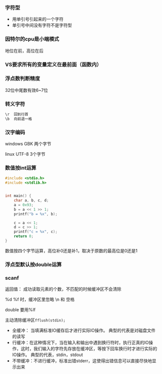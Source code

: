 


### 字符型

- 用单引号引起来的一个字符
- 单引号中间没有字符不是字符型

### 因特尔的cpu是小端模式

地位在前，高位在后

### VS要求所有的变量定义在最前面（函数内）

### 浮点数判断精度

32位中尾数有效6\~7位

### 转义字符

```c
\r  回到行首
\b  向前退一格
```

### 汉字编码

windows GBK 两个字节

linux UTF-8  3个字节


### 数值按int运算

```c
#include <stdio.h>
#include <stdlib.h>


int main() {
    char a, b, c, d;
    a = 0x93;
    b = a << 1 >> 1;
    printf("b = %x", b);

    c = a << 1;
    d = c >> 1;
    printf("c = %x", c);
    return 0;
}
```

数值按四个字节运算，高位补0还是补1，取决于原数的最高位是0还是1

### 浮点型默认按double运算

### scanf

返回值： 成功读取元素的个数，不匹配的时候缓冲区不会清除

%d %f 时，缓冲区里忽略 \n 和 空格

double 要用%lf

主动清除缓冲区`fflush(stdin);`

- 全缓冲： 当填满标准IO缓存后才进行实际IO操作。 典型的代表是对磁盘文件的读写
- 行缓冲：在这种情况下，当在输入和输出中遇到换行符时，执行正真的IO操作，这时，我们输入的字符先存放在缓冲区，等按下回车换行时才进行实际的IO操作。 典型的代表，stdin，stdout
- 不带缓冲：不进行缓冲，标准出错stderr，这使得出错信息可以直接尽快地显示出来


